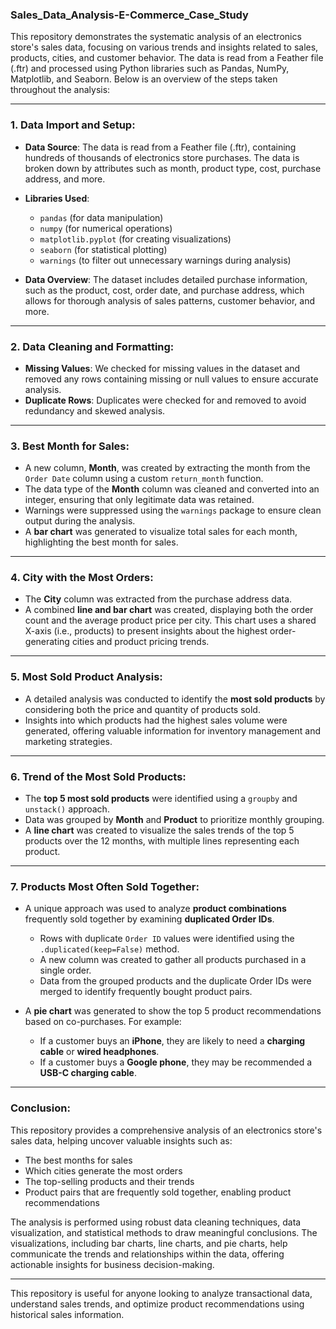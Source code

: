### Sales_Data_Analysis-E-Commerce_Case_Study

This repository demonstrates the systematic analysis of an electronics store's sales data, focusing on various trends and insights related to sales, products, cities, and customer behavior. The data is read from a Feather file (.ftr) and processed using Python libraries such as Pandas, NumPy, Matplotlib, and Seaborn. Below is an overview of the steps taken throughout the analysis:

---

### 1. **Data Import and Setup**:
- **Data Source**: The data is read from a Feather file (.ftr), containing hundreds of thousands of electronics store purchases. The data is broken down by attributes such as month, product type, cost, purchase address, and more.
- **Libraries Used**:
  - `pandas` (for data manipulation)
  - `numpy` (for numerical operations)
  - `matplotlib.pyplot` (for creating visualizations)
  - `seaborn` (for statistical plotting)
  - `warnings` (to filter out unnecessary warnings during analysis)
  
- **Data Overview**: The dataset includes detailed purchase information, such as the product, cost, order date, and purchase address, which allows for thorough analysis of sales patterns, customer behavior, and more.

---

### 2. **Data Cleaning and Formatting**:
- **Missing Values**: We checked for missing values in the dataset and removed any rows containing missing or null values to ensure accurate analysis.
- **Duplicate Rows**: Duplicates were checked for and removed to avoid redundancy and skewed analysis.

---

### 3. **Best Month for Sales**:
- A new column, **Month**, was created by extracting the month from the `Order Date` column using a custom `return_month` function.
- The data type of the **Month** column was cleaned and converted into an integer, ensuring that only legitimate data was retained.
- Warnings were suppressed using the `warnings` package to ensure clean output during the analysis.
- A **bar chart** was generated to visualize total sales for each month, highlighting the best month for sales.

---

### 4. **City with the Most Orders**:
- The **City** column was extracted from the purchase address data.
- A combined **line and bar chart** was created, displaying both the order count and the average product price per city. This chart uses a shared X-axis (i.e., products) to present insights about the highest order-generating cities and product pricing trends.

---

### 5. **Most Sold Product Analysis**:
- A detailed analysis was conducted to identify the **most sold products** by considering both the price and quantity of products sold.
- Insights into which products had the highest sales volume were generated, offering valuable information for inventory management and marketing strategies.

---

### 6. **Trend of the Most Sold Products**:
- The **top 5 most sold products** were identified using a `groupby` and `unstack()` approach.
- Data was grouped by **Month** and **Product** to prioritize monthly grouping.
- A **line chart** was created to visualize the sales trends of the top 5 products over the 12 months, with multiple lines representing each product.

---

### 7. **Products Most Often Sold Together**:
- A unique approach was used to analyze **product combinations** frequently sold together by examining **duplicated Order IDs**.
  - Rows with duplicate `Order ID` values were identified using the `.duplicated(keep=False)` method.
  - A new column was created to gather all products purchased in a single order.
  - Data from the grouped products and the duplicate Order IDs were merged to identify frequently bought product pairs.
  
- A **pie chart** was generated to show the top 5 product recommendations based on co-purchases. For example:
  - If a customer buys an **iPhone**, they are likely to need a **charging cable** or **wired headphones**.
  - If a customer buys a **Google phone**, they may be recommended a **USB-C charging cable**.

---

### Conclusion:
This repository provides a comprehensive analysis of an electronics store's sales data, helping uncover valuable insights such as:
- The best months for sales
- Which cities generate the most orders
- The top-selling products and their trends
- Product pairs that are frequently sold together, enabling product recommendations

The analysis is performed using robust data cleaning techniques, data visualization, and statistical methods to draw meaningful conclusions. The visualizations, including bar charts, line charts, and pie charts, help communicate the trends and relationships within the data, offering actionable insights for business decision-making. 

---

This repository is useful for anyone looking to analyze transactional data, understand sales trends, and optimize product recommendations using historical sales information.

